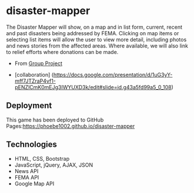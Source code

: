 # disaster-mapper
The Disaster Mapper will show, on a map and in list form, current, recent and past disasters being addressed by FEMA.  Clicking on map items or selecting list items will allow the user to view more detail, including photos and news stories from the affected areas.  Where available, we will also link to relief efforts where donations can be made.

* From [Group Project](https://github.com/bmagers/DisasterMapper)

* [collaboration] (https://docs.google.com/presentation/d/1uG3yY-mff7JTZraP4vf1-pENZlCmK0mEJg3IWYUXD3k/edit#slide=id.g43a5fd99a5_0_108)

## Deployment
This game has been deployed to GitHub Pages:https://phoebe1002.github.io/disaster-mapper

## Technologies
* HTML, CSS, Bootstrap
* JavaScript, jQuery, AJAX, JSON
* News API
* FEMA API
* Google Map API
